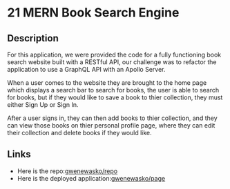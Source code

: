 # 21 MERN Book Search Engine

## Description

For this application, we were provided the code for a fully functioning book search website built with a RESTful API, our challenge was to refactor the application to use a GraphQL API with an Apollo Server.

When a user comes to the website they are brought to the home page which displays a search bar to search for books, the user is able to search for books, but if they would like to save a book to thier collection, they must either Sign Up or Sign In.

After a user signs in, they can then add books to thier collection, and they can view those books on thier personal profile page, where they can edit their collection and delete books if they would like.

## Links

- Here is the repo:[gwenewasko/repo](https://github.com/gwenewasko/Book-Search-Engine_21)
- Here is the deployed application:[gwenewasko/page](https://book-search-ge-app.herokuapp.com/)
